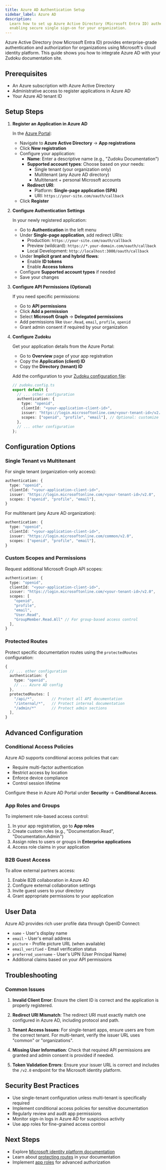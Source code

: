 ```yaml
---
title: Azure AD Authentication Setup
sidebar_label: Azure AD
description:
  Learn how to set up Azure Active Directory (Microsoft Entra ID) authentication for Zudoku,
  enabling secure single sign-on for your organization.
---
```


Azure Active Directory (now Microsoft Entra ID) provides enterprise-grade authentication and
authorization for organizations using Microsoft's cloud identity platform. This guide shows you how
to integrate Azure AD with your Zudoku documentation site.

## Prerequisites

- An Azure subscription with Azure Active Directory
- Administrative access to register applications in Azure AD
- Your Azure AD tenant ID

## Setup Steps

<Stepper>

1. **Register an Application in Azure AD**

   In the [Azure Portal](https://portal.azure.com):
   - Navigate to **Azure Active Directory** → **App registrations**
   - Click **New registration**
   - Configure your application:
     - **Name**: Enter a descriptive name (e.g., "Zudoku Documentation")
     - **Supported account types**: Choose based on your needs:
       - Single tenant (your organization only)
       - Multitenant (any Azure AD directory)
       - Multitenant + personal Microsoft accounts
     - **Redirect URI**:
       - Platform: **Single-page application (SPA)**
       - URI: `https://your-site.com/oauth/callback`
   - Click **Register**

2. **Configure Authentication Settings**

   In your newly registered application:
   - Go to **Authentication** in the left menu
   - Under **Single-page application**, add redirect URIs:
     - Production: `https://your-site.com/oauth/callback`
     - Preview (wildcard): `https://*.your-domain.com/oauth/callback`
     - Local Development: `http://localhost:3000/oauth/callback`
   - Under **Implicit grant and hybrid flows**:
     - Enable **ID tokens**
     - Enable **Access tokens**
   - Configure **Supported account types** if needed
   - Save your changes

3. **Configure API Permissions (Optional)**

   If you need specific permissions:
   - Go to **API permissions**
   - Click **Add a permission**
   - Select **Microsoft Graph** → **Delegated permissions**
   - Add permissions like `User.Read`, `email`, `profile`, `openid`
   - Grant admin consent if required by your organization

4. **Configure Zudoku**

   Get your application details from the Azure Portal:
   - Go to **Overview** page of your app registration
   - Copy the **Application (client) ID**
   - Copy the **Directory (tenant) ID**

   Add the configuration to your [Zudoku configuration file](./overview.md):

   ```typescript
   // zudoku.config.ts
   export default {
     // ... other configuration
     authentication: {
       type: "openid",
       clientId: "<your-application-client-id>",
       issuer: "https://login.microsoftonline.com/<your-tenant-id>/v2.0",
       scopes: ["openid", "profile", "email"], // Optional: customize scopes
     },
     // ... other configuration
   };
   ```

</Stepper>

## Configuration Options

### Single Tenant vs Multitenant

For single tenant (organization-only access):

```typescript
authentication: {
  type: "openid",
  clientId: "<your-application-client-id>",
  issuer: "https://login.microsoftonline.com/<your-tenant-id>/v2.0",
  scopes: ["openid", "profile", "email"],
}
```

For multitenant (any Azure AD organization):

```typescript
authentication: {
  type: "openid",
  clientId: "<your-application-client-id>",
  issuer: "https://login.microsoftonline.com/common/v2.0",
  scopes: ["openid", "profile", "email"],
}
```

### Custom Scopes and Permissions

Request additional Microsoft Graph API scopes:

```typescript
authentication: {
  type: "openid",
  clientId: "<your-application-client-id>",
  issuer: "https://login.microsoftonline.com/<your-tenant-id>/v2.0",
  scopes: [
    "openid",
    "profile",
    "email",
    "User.Read",
    "GroupMember.Read.All" // For group-based access control
  ],
}
```

### Protected Routes

Protect specific documentation routes using the `protectedRoutes` configuration:

```typescript
{
  // ... other configuration
  authentication: {
    type: "openid",
    // ... Azure AD config
  },
  protectedRoutes: [
    "/api/*",        // Protect all API documentation
    "/internal/*",   // Protect internal documentation
    "/admin/*"       // Protect admin sections
  ],
}
```

## Advanced Configuration

### Conditional Access Policies

Azure AD supports conditional access policies that can:

- Require multi-factor authentication
- Restrict access by location
- Enforce device compliance
- Control session lifetime

Configure these in Azure AD Portal under **Security** → **Conditional Access**.

### App Roles and Groups

To implement role-based access control:

1. In your app registration, go to **App roles**
2. Create custom roles (e.g., "Documentation.Read", "Documentation.Admin")
3. Assign roles to users or groups in **Enterprise applications**
4. Access role claims in your application

### B2B Guest Access

To allow external partners access:

1. Enable B2B collaboration in Azure AD
2. Configure external collaboration settings
3. Invite guest users to your directory
4. Grant appropriate permissions to your application

## User Data

Azure AD provides rich user profile data through OpenID Connect:

- `name` - User's display name
- `email` - User's email address
- `picture` - Profile picture URL (when available)
- `email_verified` - Email verification status
- `preferred_username` - User's UPN (User Principal Name)
- Additional claims based on your API permissions

## Troubleshooting

### Common Issues

1. **Invalid Client Error**: Ensure the client ID is correct and the application is properly
   registered.

2. **Redirect URI Mismatch**: The redirect URI must exactly match one configured in Azure AD,
   including protocol and path.

3. **Tenant Access Issues**: For single-tenant apps, ensure users are from the correct tenant. For
   multi-tenant, verify the issuer URL uses "common" or "organizations".

4. **Missing User Information**: Check that required API permissions are granted and admin consent
   is provided if needed.

5. **Token Validation Errors**: Ensure your issuer URL is correct and includes the `/v2.0` endpoint
   for the Microsoft identity platform.

## Security Best Practices

- Use single-tenant configuration unless multi-tenant is specifically required
- Implement conditional access policies for sensitive documentation
- Regularly review and audit app permissions
- Monitor sign-in logs in Azure AD for suspicious activity
- Use app roles for fine-grained access control

## Next Steps

- Explore
  [Microsoft identity platform documentation](https://docs.microsoft.com/en-us/azure/active-directory/develop/)
- Learn about [protecting routes](./authentication.md#protected-routes) in your documentation
- Implement
  [app roles](https://docs.microsoft.com/en-us/azure/active-directory/develop/howto-add-app-roles-in-azure-ad-apps)
  for advanced authorization
